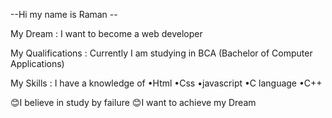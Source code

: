  --Hi my name is Raman --
 
 My Dream : I want to become a web developer 
 
 My Qualifications : Currently I am studying in BCA (Bachelor of Computer Applications)
 
 My Skills : I have a knowledge of 
 •Html 
 •Css
 •javascript 
 •C language 
 •C++

 😊I believe in study by failure 
 😊I want to achieve my Dream 
